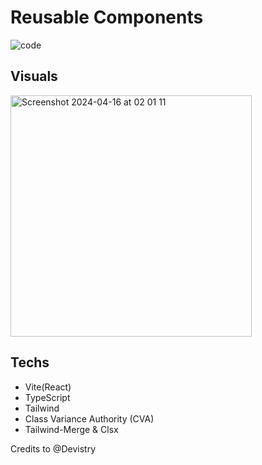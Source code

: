 # Reusable Components
![code](https://github.com/itsJosephV/resusable-component/assets/114157492/e4677b90-9fe5-4ff5-bdb0-8c7c637aa43f)

## Visuals
<img width="386" alt="Screenshot 2024-04-16 at 02 01 11" src="https://github.com/itsJosephV/resusable-component/assets/114157492/5699ffbe-ee46-46d5-8923-864f48436b1e">

## Techs
- Vite(React)
- TypeScript
- Tailwind
- Class Variance Authority (CVA)
- Tailwind-Merge & Clsx

Credits to @Devistry
